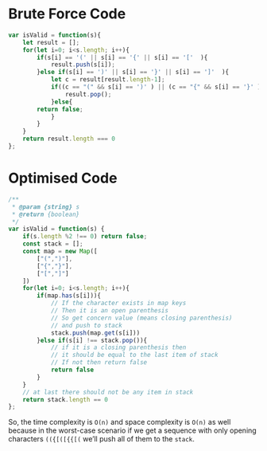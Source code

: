 # Brute Force Code

```js
var isValid = function(s){
    let result = [];
    for(let i=0; i<s.length; i++){
        if(s[i] == '(' || s[i] == '{' || s[i] == '['  ){
            result.push(s[i]);
        }else if(s[i] == ')' || s[i] == '}' || s[i] == ']'  ){
            let c = result[result.length-1];
            if((c == "(" && s[i] == ')' ) || (c == "{" && s[i] == '}' ) || (c == "[" && s[i] == ']' )){
                result.pop();
            }else{
		return false;
            }
        }
    }
    return result.length === 0
};
```

# Optimised Code

```js
/**
 * @param {string} s
 * @return {boolean}
 */
var isValid = function(s) {
    if(s.length %2 !== 0) return false;
    const stack = [];
    const map = new Map([
        ["(",")"],
        ["{","}"],
        ["[","]"]
    ])
    for(let i=0; i<s.length; i++){
        if(map.has(s[i])){
            // If the character exists in map keys
            // Then it is an open parenthesis
            // So get concern value (means closing parenthesis)
            // and push to stack
            stack.push(map.get(s[i]))
        }else if(s[i] !== stack.pop()){
            // if it is a closing parenthesis then
            // it should be equal to the last item of stack
            // If not then return false
            return false
        }
    }
    // at last there should not be any item in stack    
    return stack.length == 0
};
```

So, the time complexity is `O(n)` and space complexity is `O(n)` as well because in the worst-case scenario if we get a sequence with only opening characters `(({[([{{[(` we’ll push all of them to the `stack`.

